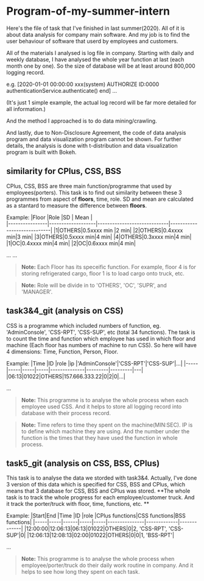 # Program-of-my-summer-intern

Here's the file of task that I've finished in last summer(2020). All of it is about data analysis for company main software. And my job is to find the user behaviour of software that userd by employees and customers.

All of the materials I analysed is log file in company. Starting with daily and weekly database, I have analysed the whole year function at last (each month one by one). So the size of database will be at least around 800,000 logging record.

e.g. 
	[2020-01-01 00:00:00 xxx(system) AUTHORIZE ID:0000 authenticationService.authenticate() end]
...

(It's just 1 simple example, the actual log record will be far more detailed for all information.)

And the method I approached is to do data mining/crawling.

And lastly, due to Non-Disclosure Agreement, the code of data analysis program and data visualization program cannot be shown. For further details, the analysis is done with t-distribution and data visualization program is built with Bokeh.



## similarity for CPlus, CSS, BSS

CPlus, CSS, BSS are three main function/programme that used by employees(porters). This task is to find out similarity between these 3 programmes from aspect of **floors**, time, role. SD and mean are calculated as a stantard to measure the difference between **floors**. 

Example:
|Floor           |Role              |SD                           | Mean    |     
|----------------|-------------------|-----------------------------|-----------------------------|
|1|OTHERS|0.5xxxx min |2 min|
|2|OTHERS|0.4xxxx min|3 min|
|3|OTHERS|0.5xxxx min|4 min|
|4|OTHERS|0.3xxxx min|4 min|
|1|OC|0.4xxxx min|4 min|
|2|OC|0.6xxxx min|4 min|

...
...
> **Note:** Each Floor has its speceific function. For example, floor 4 is for storing refrigerated cargo, floor 1 is to load cargo onto truck, etc. 

> **Note:** Role will be divide in to 'OTHERS', 'OC', 'SUPR', and 'MANAGER'.


## task3&4_git (analysis on CSS)

CSS is a programme which included numbers of function, eg. 'AdminConsole', 'CSS-RPT', 'CSS-SUP', etc (total 34 functions). The task is to count the time and function which employee has used in which floor and machine (Each floor has numbers of machine to run CSS). So here will have 4 dimensions: Time, Function, Person, Floor.

Example:
|Time |ID   |role |ip   |'AdminConsole'|'CSS-RPT'|'CSS-SUP'|...|
|-----|-----|-----|-----|--------------|---------|---------|---|
|06:13|01022|OTHERS|157.666.333.22|0|2|0|...|

...

> **Note:** This programme is to analyse the whole process when each employee used CSS. And it helps to store all logging record into database with their process record.

> **Note:** Time refers to time they spent on the machine(MIN:SEC). IP is to define which machine they are using. And the number under the function is the times that they have used the function in whole process.


## task5_git (analysis on CSS, BSS, CPlus)

This task is to analyse the data we storded with task3&4. Actually, I've done 3 version of this data which is specified for CSS, BSS and CPlus, which means that 3 database for CSS, BSS and CPlus was stored. **The whole task is to track the whole progress for each employee/customer truck. And it track the porter/truck with floor, time, functions, etc. **


Example:
|Start|End  |Time  |ID   |role |CPlus functions|CSS functions|BSS functions|
|-----|-----|------|-----|-----|---------------|-------------|-------------|
|12:00:00|12:06:13|06:13|01022|OTHERS|0|2, 'CSS-RPT', 'CSS-SUP'|0|
|12:06:13|12:08:13|02:00|01022|OTHERS|0|0|1, 'BSS-RPT'|

...

> **Note:** This programme is to analyse the whole process when employee/porter/truck do their daily work routine in company. And it helps to see how long they spent on each task.

